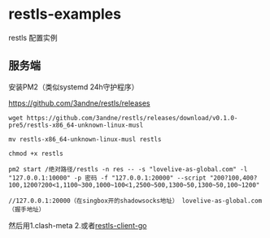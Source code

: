 # restls-examples
restls 配置实例

服务端
--------
安装PM2（类似systemd 24h守护程序）

https://github.com/3andne/restls/releases
```
wget https://github.com/3andne/restls/releases/download/v0.1.0-pre5/restls-x86_64-unknown-linux-musl

mv restls-x86_64-unknown-linux-musl restls

chmod +x restls

pm2 start /绝对路径/restls -n res -- -s "lovelive-as-global.com" -l "127.0.0.1:10000" -p 密码 -f "127.0.0.1:20000" --script "200?100,400?100,1200?200<1,1100~300,1000~100<1,2500~500,1300~50,1300~50,100~1200"

//127.0.0.1:20000（在singbox开的shadowsocks地址） lovelive-as-global.com（握手地址）
```
然后用1.clash-meta  2.或者[restls-client-go](https://github.com/3andne/restls-client-go)

